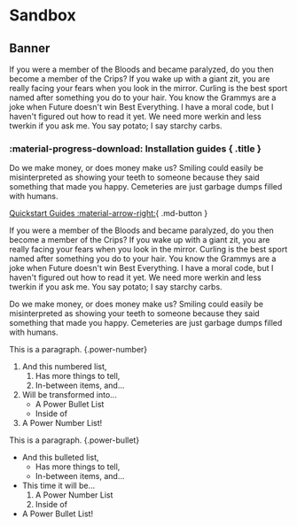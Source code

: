 # Sandbox

## Banner

<div data-banner markdown>

If you were a member of the Bloods and became paralyzed, do you then become a member of the Crips? If you wake up with a giant zit, you are really facing your fears when you look in the mirror. Curling is the best sport named after something you do to your hair. You know the Grammys are a joke when Future doesn't win Best Everything. I have a moral code, but I haven't figured out how to read it yet. We need more werkin and less twerkin if you ask me. You say potato; I say starchy carbs.

</div>

<div data-banner markdown>

### :material-progress-download: Installation guides { .title }

Do we make money, or does money make us? Smiling could easily be misinterpreted as showing your teeth to someone because they said something that made you happy. Cemeteries are just garbage dumps filled with humans.

[Quickstart Guides :material-arrow-right:](#){ .md-button }

</div>

<div data-grid markdown>

If you were a member of the Bloods and became paralyzed, do you then become a member of the Crips? If you wake up with a giant zit, you are really facing your fears when you look in the mirror. Curling is the best sport named after something you do to your hair. You know the Grammys are a joke when Future doesn't win Best Everything. I have a moral code, but I haven't figured out how to read it yet. We need more werkin and less twerkin if you ask me. You say potato; I say starchy carbs.

Do we make money, or does money make us? Smiling could easily be misinterpreted as showing your teeth to someone because they said something that made you happy. Cemeteries are just garbage dumps filled with humans.

</div>

This is a paragraph.
{.power-number}

1. And this numbered list,
    1. Has more things to tell,
    2. In-between items, and...
2. Will be transformed into...
    - A Power Bullet List
    - Inside of
3. A Power Number List!


This is a paragraph.
{.power-bullet}

- And this bulleted list,
    - Has more things to tell,
    - In-between items, and...
- This time it will be...
    1. A Power Number List
    2. Inside of
- A Power Bullet List!